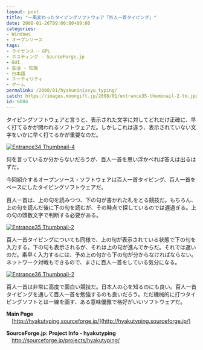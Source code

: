 ```yaml
---
layout: post
title: "一風変わったタイピングソフトウェア「百人一首タイピング」"
date: 2008-01-26T09:00:00+09:00
categories:
- Windows
- オープンソース
tags: 
- ライセンス - GPL
- ホスティング - SourceForge.jp
- GUI
- 生活 - 知識
- 日本語
- ユーティリティ
- ゲーム
permalink: /2008/01/hyakuninissyu_typing/
catch: https://images.moongift.jp/2008/01/entrance35-thumbnail-2-tm.jpg
id: 6084
---
```

タイピングソフトウェアと言うと、表示された文字に対してどれだけ正確に、早く打てるかが問われるソフトウェアだ。しかしこれは違う、表示されていない文字をいかに早く打てるかが重要なのだ。   
  
[![Entrance34 Thumbnail-4](https://images.moongift.jp/2008/01/entrance34-thumbnail-4-tm.jpg)](https://images.moongift.jp/2008/01/entrance34-thumbnail-4.png)  
  
何を言っているか分からないだろうが、百人一首を思い浮かべれば答えは出るはずだ。   
  
今回紹介するオープンソース・ソフトウェアは百人一首タイピング、百人一首をベースにしたタイピングソフトウェアだ。   
<!--more-->  
百人一首は、上の句を読みつつ、下の句が書かれた札をとる競技だ。もちろん、上の句を読んだ後に下の句を読むが、その時点で探しているのでは遅過ぎる。上の句の頭数文字で判断する必要がある。   
  
[![Entrance35 Thumbnail-2](https://images.moongift.jp/2008/01/entrance35-thumbnail-2-tm.jpg)](https://images.moongift.jp/2008/01/entrance35-thumbnail-2.png)  
  
百人一首タイピングについても同様で、上の句が表示されている状態で下の句を入力する。下の句も表示されるが、それは上の句が進んでからだ。それでは遅いのだ。素早く入力するには、予め上の句から下の句が分からなければならない。ネットワーク対戦もできるので、まさに百人一首をしている気分になる。   
  
[![Entrance36 Thumbnail-2](https://images.moongift.jp/2008/01/entrance36-thumbnail-2-tm.jpg)](https://images.moongift.jp/2008/01/entrance36-thumbnail-2.png)  
  
百人一首は非常に高度で面白い競技だ。日本人の心を知るのにも良い。百人一首タイピングを通して百人一首を勉強するのも良いだろう。ただ機械的に打つタイピングソフトとは一線を画す、ある意味優雅で格好がいいソフトウェアだ。   
  
**Main Page**   
　[http://hyakutyping.sourceforge.jp/](http://hyakutyping.sourceforge.jp/)  
  
**SourceForge.jp: Project Info - hyakutyping**   
　[http://sourceforge.jp/projects/hyakutyping/   
](http://sourceforge.jp/projects/hyakutyping/)

